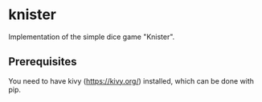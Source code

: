 # knister

Implementation of the simple dice game "Knister".

## Prerequisites

You need to have kivy (https://kivy.org/) installed, which can be done with pip.
